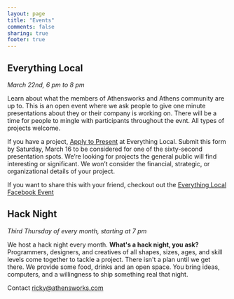 ```yaml
---
layout: page
title: "Events"
comments: false
sharing: true
footer: true
---
```


Everything Local
-------------------
*March 22nd, 6 pm to 8 pm*

Learn about what the members of Athensworks and Athens community are up to.  This is an open event where we ask people to give one minute presentations about they or their company is working on. There will be a time for people to mingle with participants throughout the evnt.  All types of projects welcome.

If you have a project, [Apply to Present](https://docs.google.com/a/rickychilcott.com/spreadsheet/viewform?formkey=dElRVVg1SmpMSGliOUhNTVQ2cG5FR3c6MQ) at Everything Local. Submit this form by Saturday, March 16 to be considered for one of the sixty-second presentation spots. We’re looking for projects the general public will find interesting or significant. We won’t consider the financial, strategic, or organizational details of your project.

If you want to share this with your friend, checkout out the [Everything Local Facebook Event](https://www.facebook.com/events/455622807841186/)

Hack Night
----------
*Third Thursday of every month, starting at 7 pm*

We host a hack night every month. **What's a hack night, you ask?** Programmers, designers, and creatives of all shapes, sizes, ages, and skill levels come together to tackle a project.  There isn't a plan until we get there.  We provide some food, drinks and an open space.  You bring ideas, computers, and a willingness to ship something real that night.

Contact [ricky@athensworks.com](mailto:ricky@athensworks.com)

